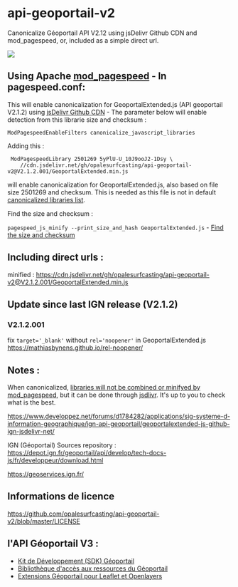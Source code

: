 # api-geoportail-v2


Canonicalize Géoportail API V2.12 using jsDelivr Github CDN and mod_pagespeed, or, included as a simple direct url.

[![](https://data.jsdelivr.com/v1/package/gh/opalesurfcasting/api-geoportail-v2/badge)](https://www.jsdelivr.com/package/gh/opalesurfcasting/api-geoportail-v2)

## Using Apache [mod_pagespeed](https://github.com/pagespeed/mod_pagespeed/) - In pagespeed.conf:

This will enable canonicalization for GeoportalExtended.js (API geoportail V2.1.2) using [jsDelivr Github CDN](https://www.jsdelivr.com/feature) - The parameter below will enable detection from this librarie size and checksum :
```
ModPagespeedEnableFilters canonicalize_javascript_libraries
```
Adding this :
```
 ModPagespeedLibrary 2501269 5yPlU-U_10J9ooJ2-1Dsy \
    //cdn.jsdelivr.net/gh/opalesurfcasting/api-geoportail-v2@V2.1.2.001/GeoportalExtended.min.js
```    
will enable canonicalization for GeoportalExtended.js, also based on file size 2501269 and checksum. This is needed as this file is not in default [canonicalized libraries list](https://github.com/pagespeed/mod_pagespeed/blob/master/net/instaweb/genfiles/conf/pagespeed_libraries.conf).

Find the size and checksum :

`pagespeed_js_minify --print_size_and_hash GeoportalExtended.js` - [Find the size and checksum](https://www.modpagespeed.com/doc/filter-canonicalize-js)

## Including direct urls :

minified : https://cdn.jsdelivr.net/gh/opalesurfcasting/api-geoportail-v2@V2.1.2.001/GeoportalExtended.min.js

## Update since last IGN release (V2.1.2)

### V2.1.2.001

fix `target='_blank'` without `rel='noopener'` in GeoportalExtended.js https://mathiasbynens.github.io/rel-noopener/

## Notes :

When canonicalized, [libraries will not be combined or minifyed by mod_pagespeed](https://www.modpagespeed.com/doc/filter-canonicalize-js), but it can be done through [jsdlivr](https://www.jsdelivr.com/features). It's up to you to check what is the best.

https://www.developpez.net/forums/d1784282/applications/sig-systeme-d-information-geographique/ign-api-geoportail/geoportalextended-js-github-ign-jsdelivr-net/

IGN (Géoportail) Sources repository : https://depot.ign.fr/geoportail/api/develop/tech-docs-js/fr/developpeur/download.html

https://geoservices.ign.fr/

## Informations de licence

https://github.com/opalesurfcasting/api-geoportail-v2/blob/master/LICENSE

## l'API Géoportail V3 :
- [Kit de Développement (SDK) Géoportail](https://github.com/IGNF/geoportal-sdk)
- [Bibliothèque d'accès aux ressources du Géoportail](https://github.com/IGNF/geoportal-access-lib)
- [Extensions Géoportail pour Leaflet et Openlayers](https://github.com/IGNF/geoportal-extensions)
